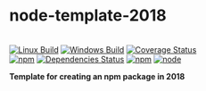# node-template-2018

<br>[![Linux Build](https://img.shields.io/travis/danday74/node-template-2018/master.svg?label=linux)](https://travis-ci.org/danday74/node-template-2018)
[![Windows Build](https://img.shields.io/appveyor/ci/danday74/node-template-2018/master.svg?label=windows)](https://ci.appveyor.com/project/danday74/node-template-2018)
[![Coverage Status](https://coveralls.io/repos/github/danday74/node-template-2018/badge.svg)](https://coveralls.io/github/danday74/node-template-2018)
<br>[![npm](https://img.shields.io/npm/v/node-template-2018.svg)](https://www.npmjs.com/package/node-template-2018)
[![Dependencies Status](https://david-dm.org/danday74/node-template-2018/status.svg)](https://david-dm.org/danday74/node-template-2018)
[![npm](https://img.shields.io/npm/dm/node-template-2018.svg)](https://www.npmjs.com/package/node-template-2018)
[![node](https://img.shields.io/node/v/node-template-2018.svg)](https://www.npmjs.com/package/node-template-2018)

**Template for creating an npm package in 2018**
